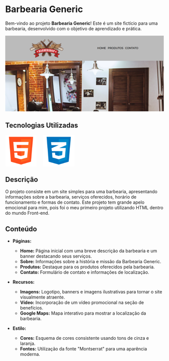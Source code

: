 # Barbearia Generic

Bem-vindo ao projeto **Barbearia Generic**! Este é um site fictício para uma barbearia, desenvolvido com o objetivo de aprendizado e prática.

![Projeto Barbearia Generic](img/Projeto.png)

## Tecnologias Utilizadas

<div style="display: flex; align-items: center;">
  <div style="margin-right: 20px; display: flex; align-items: center;">
    <img src="img/html.png" alt="Logo HTML" width="100"/>
  </div>
  <div style="display: flex; align-items: center;">
    <img src="img/css.png" alt="Logo CSS" width="100"/>
  </div>
</div>

## Descrição

O projeto consiste em um site simples para uma barbearia, apresentando informações sobre a barbearia, serviços oferecidos, horário de funcionamento e formas de contato.
Este projeto tem grande apelo emocional para mim, pois foi o meu primeiro projeto utilizando HTML dentro do mundo Front-end.

## Conteúdo

- **Páginas:**

  - **Home:** Página inicial com uma breve descrição da barbearia e um banner destacando seus serviços.
  - **Sobre:** Informações sobre a história e missão da Barbearia Generic.
  - **Produtos:** Destaque para os produtos oferecidos pela barbearia.
  - **Contato:** Formulário de contato e informações de localização.

- **Recursos:**

  - **Imagens:** Logotipo, banners e imagens ilustrativas para tornar o site visualmente atraente.
  - **Vídeo:** Incorporação de um vídeo promocional na seção de benefícios.
  - **Google Maps:** Mapa interativo para mostrar a localização da barbearia.

- **Estilo:**
  - **Cores:** Esquema de cores consistente usando tons de cinza e laranja.
  - **Fontes:** Utilização da fonte "Montserrat" para uma aparência moderna.
